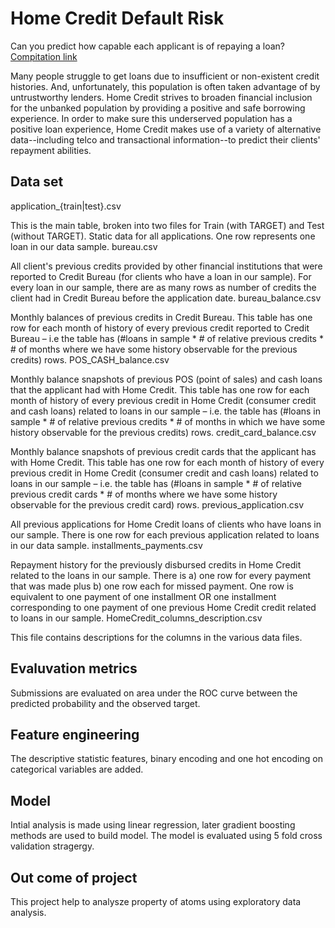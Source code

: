 # Home Credit Default Risk
Can you predict how capable each applicant is of repaying a loan?
[Compitation link](https://www.kaggle.com/c/home-credit-default-risk)

Many people struggle to get loans due to insufficient or non-existent credit histories. And, unfortunately, this population is often taken advantage of by untrustworthy lenders.
Home Credit strives to broaden financial inclusion for the unbanked population by providing a positive and safe borrowing experience. In order to make sure this underserved population has a positive loan experience, Home Credit makes use of a variety of alternative data--including telco and transactional information--to predict their clients' repayment abilities.

## Data set
application_{train|test}.csv

This is the main table, broken into two files for Train (with TARGET) and Test (without TARGET).
Static data for all applications. One row represents one loan in our data sample.
bureau.csv

All client's previous credits provided by other financial institutions that were reported to Credit Bureau (for clients who have a loan in our sample).
For every loan in our sample, there are as many rows as number of credits the client had in Credit Bureau before the application date.
bureau_balance.csv

Monthly balances of previous credits in Credit Bureau.
This table has one row for each month of history of every previous credit reported to Credit Bureau – i.e the table has (#loans in sample * # of relative previous credits * # of months where we have some history observable for the previous credits) rows.
POS_CASH_balance.csv

Monthly balance snapshots of previous POS (point of sales) and cash loans that the applicant had with Home Credit.
This table has one row for each month of history of every previous credit in Home Credit (consumer credit and cash loans) related to loans in our sample – i.e. the table has (#loans in sample * # of relative previous credits * # of months in which we have some history observable for the previous credits) rows.
credit_card_balance.csv

Monthly balance snapshots of previous credit cards that the applicant has with Home Credit.
This table has one row for each month of history of every previous credit in Home Credit (consumer credit and cash loans) related to loans in our sample – i.e. the table has (#loans in sample * # of relative previous credit cards * # of months where we have some history observable for the previous credit card) rows.
previous_application.csv

All previous applications for Home Credit loans of clients who have loans in our sample.
There is one row for each previous application related to loans in our data sample.
installments_payments.csv

Repayment history for the previously disbursed credits in Home Credit related to the loans in our sample.
There is a) one row for every payment that was made plus b) one row each for missed payment.
One row is equivalent to one payment of one installment OR one installment corresponding to one payment of one previous Home Credit credit related to loans in our sample.
HomeCredit_columns_description.csv

This file contains descriptions for the columns in the various data files.


## Evaluvation metrics
Submissions are evaluated on area under the ROC curve between the predicted probability and the observed target.

## Feature engineering
The descriptive statistic features, binary encoding and one hot encoding on categorical variables are added.

## Model
Intial analysis is made using linear regression, later gradient boosting methods are used to build model. The model is evaluated using 5 fold cross validation stragergy.

## Out come of project
This project help to analysze property of atoms using exploratory data analysis.
